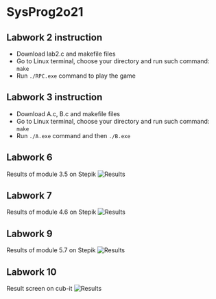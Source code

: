 # SysProg2o21
## Labwork 2 instruction
* Download lab2.c and makefile files
* Go to Linux terminal, choose your directory and run such command: ```make```
* Run ```./RPC.exe``` command to play the game
## Labwork 3 instruction
* Download A.c, B.c and makefile files
* Go to Linux terminal, choose your directory and run such command: ```make```
* Run ```./A.exe``` command and then ```./B.exe```
## Labwork 6
Results of module 3.5 on Stepik
![Results](https://github.com/MaksymAndreiev/SysProg2o21/blob/XA13121080/lab6/Знімок%20екрану%20з%202021-12-19%2022-16-49.png)
## Labwork 7
Results of module 4.6 on Stepik
![Results](https://github.com/MaksymAndreiev/SysProg2o21/blob/XA13121080/lab7/Знімок%20екрану%20з%202021-12-19%2020-33-09.png)
## Labwork 9
Results of module 5.7 on Stepik
![Results](https://github.com/MaksymAndreiev/SysProg2o21/blob/XA13121080/lab9/Знімок%20екрану%20з%202021-12-19%2020-33-21.png)
## Labwork 10
Result screen on cub-it
![Results](https://github.com/MaksymAndreiev/SysProg2o21/blob/XA13121080/lab10/Знімок%20екрану%20з%202021-12-19%2020-32-40.png)
